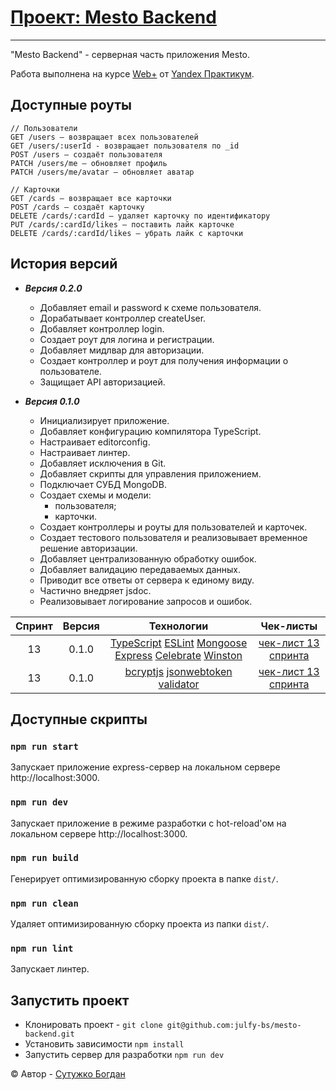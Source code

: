 # [Проект: Mesto Backend](<https://github.com/julfy-bs/mesto-project>)

***
"Mesto Backend" - cерверная часть приложения Mesto.

Работа выполнена на курсе [Web+][yandex-practicum-web-plus] от [Yandex Практикум][yandex-practicum-url].

## Доступные роуты

```
// Пользователи
GET /users — возвращает всех пользователей
GET /users/:userId - возвращает пользователя по _id
POST /users — создаёт пользователя 
PATCH /users/me — обновляет профиль
PATCH /users/me/avatar — обновляет аватар

// Карточки
GET /cards — возвращает все карточки
POST /cards — создаёт карточку
DELETE /cards/:cardId — удаляет карточку по идентификатору 
PUT /cards/:cardId/likes — поставить лайк карточке
DELETE /cards/:cardId/likes — убрать лайк с карточки 
```

## История версий

- ***Версия 0.2.0***
  - Добавляет email и password к схеме пользователя.
  - Дорабатывает контроллер createUser.
  - Добавляет контроллер login.
  - Создает роут для логина и регистрации.
  - Добавляет мидлвар для авторизации.
  - Создает контроллер и роут для получения информации о пользователе.
  - Защищает API авторизацией.


- ***Версия 0.1.0***
  - Инициализирует приложение.
  - Добавляет конфигурацию компилятора TypeScript.
  - Настраивает editorconfig.
  - Настраивает линтер.
  - Добавляет исключения в Git.
  - Добавляет скрипты для управления приложением.
  - Подключает СУБД MongoDB.
  - Создает схемы и модели:
    - пользователя;
    - карточки.
  - Создает контроллеры и роуты для пользователей и карточек.
  - Создает тестового пользователя и реализовывает временное решение авторизации.
  - Добавляет централизованную обработку ошибок.
  - Добавляет валидацию передаваемых данных.
  - Приводит все ответы от сервера к единому виду.
  - Частично внедряет jsdoc.
  - Реализовывает логирование запросов и ошибок.

| Спринт | Версия |                                                                    Технологии                                                                     |                 Чек-листы                  |
|:------:|:------:|:-------------------------------------------------------------------------------------------------------------------------------------------------:|:------------------------------------------:|
|   13   | 0.1.0  | [TypeScript][tech-ts] [ESLint][tech-eslint] [Mongoose][tech-mongoose] [Express][tech-express] [Celebrate][tech-celebrate] [Winston][tech-winston] | [чек-лист 13 спринта][project-checklist-1] |
|   13   | 0.1.0  |                               [bcryptjs][tech-bcrypt] [jsonwebtoken][tech-jsonwebtoken] [validator][tech-validator]                               | [чек-лист 13 спринта][project-checklist-1] |

## Доступные скрипты

### `npm run start`

Запускает приложение express-сервер на локальном сервере http://localhost:3000.

### `npm run dev`

Запускает приложение в режиме разработки с hot-reload'ом на локальном сервере http://localhost:3000.

### `npm run build`

Генерирует оптимизированную сборку проекта в папке `dist/`.

### `npm run clean`

Удаляет оптимизированную сборку проекта из папки `dist/`.

### `npm run lint`

Запускает линтер.

## Запустить проект

- Клонировать проект - `git clone git@github.com:julfy-bs/mesto-backend.git`
- Установить зависимости `npm install`
- Запустить сервер для разработки `npm run dev`

&copy; Автор - [Сутужко Богдан][author-github]

[//]: # 'Общие переменные для проектов Yandex'

[yandex-practicum-web-plus]: https://practicum.yandex.ru/promo/long-courses/web

[yandex-practicum-url]: https://practicum.yandex.ru/

[//]: # 'Общие переменные автора'

[author-github]: https://github.com/julfy-bs

[//]: # 'Переменные приложения'

[project-checklist-1]: https://code.s3.yandex.net/web-plus/checklists/checklist_pdf/checklist_20.pdf

[project-checklist-2]: https://code.s3.yandex.net/web-plus/checklists/checklist_pdf/checklist_21.pdf

[//]: # 'Переменные используемых технологий'

[tech-ts]: https://www.typescriptlang.org/

[tech-mongoose]: https://mongoosejs.com/

[tech-express]: https://expressjs.com/

[tech-winston]: https://github.com/bithavoc/express-winston

[tech-celebrate]: https://github.com/arb/celebrate

[tech-eslint]: https://eslint.org/

[tech-bcrypt]: https://www.npmjs.com/package/bcryptjs

[tech-jsonwebtoken]: https://www.npmjs.com/package/jsonwebtoken

[tech-validator]: https://www.npmjs.com/package/validator
